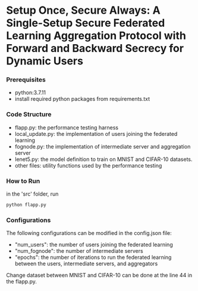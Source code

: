 # Setup Once, Secure Always: A Single-Setup Secure Federated Learning Aggregation Protocol with Forward and Backward Secrecy for Dynamic Users

### Prerequisites

* python:3.7.11
* install required python packages from requirements.txt

### Code Structure

- flapp.py: the performance testing harness
- local_update.py: the implementation of users joining the federated learning
- fognode.py: the implementation of intermediate server and aggregation server
- lenet5.py: the model definition to train on MNIST and CIFAR-10 datasets.
- other files: utility functions used by the performance testing
  
### How to Run

in the 'src' folder, run
```bash
python flapp.py
```

### Configurations
The following configurations can be modified in the config.json file:

* "num_users": the number of users joining the federated learning
* "num_fognode": the number of intermediate servers
* "epochs": the number of iterations to run the federated learning between the users, intermediate servers, and aggregators

Change dataset between MNIST and CIFAR-10 can be done at the line 44 in the flapp.py.
  
